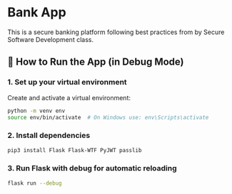 # Bank App

This is a secure banking platform following best practices from by Secure Software Development class.

## 🚀 How to Run the App (in Debug Mode)

### 1. Set up your virtual environment

Create and activate a virtual environment:

```bash
python -m venv env
source env/bin/activate  # On Windows use: env\Scripts\activate
```

### 2. Install dependencies

```bash
pip3 install Flask Flask-WTF PyJWT passlib
```

### 3. Run Flask with debug for automatic reloading

```bash
flask run --debug
```
